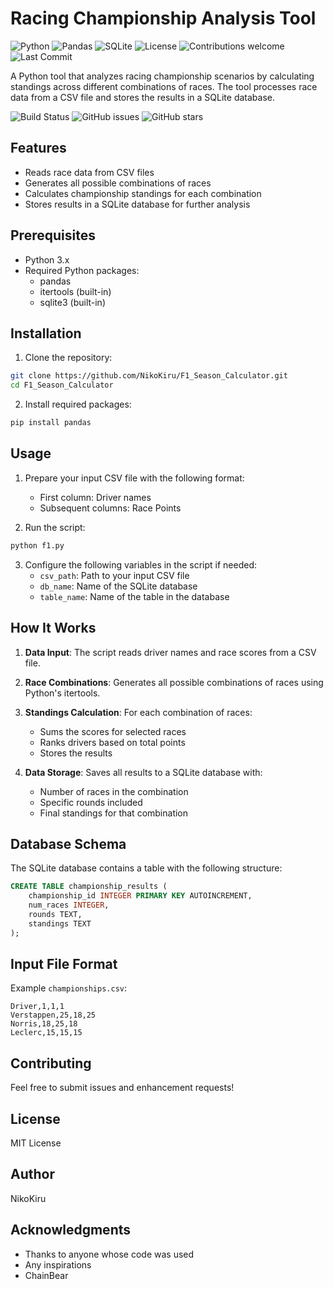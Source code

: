 # Racing Championship Analysis Tool

![Python](https://img.shields.io/badge/python-3.6+-blue.svg)
![Pandas](https://img.shields.io/badge/pandas-latest-blue.svg)
![SQLite](https://img.shields.io/badge/sqlite-3-green.svg)
![License](https://img.shields.io/badge/license-MIT-green.svg)
![Contributions welcome](https://img.shields.io/badge/contributions-welcome-brightgreen.svg)
![Last Commit](https://img.shields.io/github/last-commit/NikoKiru/F1_Season_Calculator)

A Python tool that analyzes racing championship scenarios by calculating standings across different combinations of races. The tool processes race data from a CSV file and stores the results in a SQLite database.

![Build Status](https://img.shields.io/github/workflow/status/NikoKiru/F1_Season_Calculator/CI)
![GitHub issues](https://img.shields.io/github/issues/NikoKiru/F1_Season_Calculator)
![GitHub stars](https://img.shields.io/github/stars/NikoKiru/F1_Season_Calculator)

## Features

- Reads race data from CSV files
- Generates all possible combinations of races
- Calculates championship standings for each combination
- Stores results in a SQLite database for further analysis

## Prerequisites

- Python 3.x
- Required Python packages:
  - pandas
  - itertools (built-in)
  - sqlite3 (built-in)

## Installation

1. Clone the repository:
```bash
git clone https://github.com/NikoKiru/F1_Season_Calculator.git
cd F1_Season_Calculator
```

2. Install required packages:
```bash
pip install pandas
```

## Usage

1. Prepare your input CSV file with the following format:
   - First column: Driver names
   - Subsequent columns: Race Points

2. Run the script:
```bash
python f1.py
```

3. Configure the following variables in the script if needed:
   - `csv_path`: Path to your input CSV file
   - `db_name`: Name of the SQLite database
   - `table_name`: Name of the table in the database

## How It Works

1. **Data Input**: The script reads driver names and race scores from a CSV file.

2. **Race Combinations**: Generates all possible combinations of races using Python's itertools.

3. **Standings Calculation**: For each combination of races:
   - Sums the scores for selected races
   - Ranks drivers based on total points
   - Stores the results

4. **Data Storage**: Saves all results to a SQLite database with:
   - Number of races in the combination
   - Specific rounds included
   - Final standings for that combination

## Database Schema

The SQLite database contains a table with the following structure:
```sql
CREATE TABLE championship_results (
    championship_id INTEGER PRIMARY KEY AUTOINCREMENT,
    num_races INTEGER,
    rounds TEXT,
    standings TEXT
);
```

## Input File Format

Example `championships.csv`:
```csv
Driver,1,1,1
Verstappen,25,18,25
Norris,18,25,18
Leclerc,15,15,15
```

## Contributing

Feel free to submit issues and enhancement requests!

## License

MIT License

## Author

NikoKiru

## Acknowledgments

- Thanks to anyone whose code was used
- Any inspirations
- ChainBear

